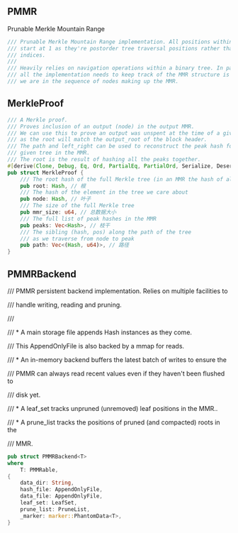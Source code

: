 ## PMMR

Prunable Merkle Mountain Range

```rust
/// Prunable Merkle Mountain Range implementation. All positions within the tree
/// start at 1 as they're postorder tree traversal positions rather than array
/// indices.
///
/// Heavily relies on navigation operations within a binary tree. In particular,
/// all the implementation needs to keep track of the MMR structure is how far
/// we are in the sequence of nodes making up the MMR.
```

## MerkleProof

```rust
/// A Merkle proof.
/// Proves inclusion of an output (node) in the output MMR.
/// We can use this to prove an output was unspent at the time of a given block
/// as the root will match the output_root of the block header.
/// The path and left_right can be used to reconstruct the peak hash for a
/// given tree in the MMR.
/// The root is the result of hashing all the peaks together.
#[derive(Clone, Debug, Eq, Ord, PartialEq, PartialOrd, Serialize, Deserialize)]
pub struct MerkleProof {
    /// The root hash of the full Merkle tree (in an MMR the hash of all peaks)
    pub root: Hash, // 根
    /// The hash of the element in the tree we care about
    pub node: Hash, // 叶子
    /// The size of the full Merkle tree
    pub mmr_size: u64, // 总数据大小
    /// The full list of peak hashes in the MMR
    pub peaks: Vec<Hash>, // 枝干
    /// The sibling (hash, pos) along the path of the tree
    /// as we traverse from node to peak
    pub path: Vec<(Hash, u64)>, // 路径
}
```

## PMMRBackend

/// PMMR persistent backend implementation. Relies on multiple facilities to

/// handle writing, reading and pruning.

///

/// \* A main storage file appends Hash instances as they come.

/// This AppendOnlyFile is also backed by a mmap for reads.

/// \* An in-memory backend buffers the latest batch of writes to ensure the

/// PMMR can always read recent values even if they haven't been flushed to

/// disk yet.

/// \* A leaf\_set tracks unpruned \(unremoved\) leaf positions in the MMR..

/// \* A prune\_list tracks the positions of pruned \(and compacted\) roots in the

/// MMR.

```rust
pub struct PMMRBackend<T>
where
    T: PMMRable,
{
    data_dir: String,
    hash_file: AppendOnlyFile,
    data_file: AppendOnlyFile,
    leaf_set: LeafSet,
    prune_list: PruneList,
    _marker: marker::PhantomData<T>,
}
```



